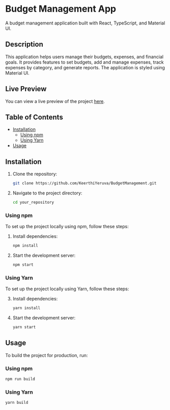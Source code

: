 # Budget Management App

A budget management application built with React, TypeScript, and Material UI.

## Description

This application helps users manage their budgets, expenses, and financial goals. It provides features to set budgets, add and manage expenses, track expenses by category, and generate reports. The application is styled using Material UI.

## Live Preview

You can view a live preview of the project [here](https://budget-management-mu.vercel.app/login).

## Table of Contents

- [Installation](#installation)
  - [Using npm](#using-npm)
  - [Using Yarn](#using-yarn)
- [Usage](#usage)

## Installation

1. Clone the repository:
   ```sh
   git clone https://github.com/KeerthiYeruva/BudgetManagement.git
   ```
2. Navigate to the project directory:
   ```sh
   cd your_repository
   ```

### Using npm

To set up the project locally using npm, follow these steps:

1. Install dependencies:
   ```sh
   npm install
   ```
2. Start the development server:
   ```sh
   npm start
   ```

### Using Yarn

To set up the project locally using Yarn, follow these steps:

3. Install dependencies:
   ```sh
   yarn install
   ```
4. Start the development server:
   ```sh
   yarn start
   ```

## Usage

To build the project for production, run:

### Using npm

```sh
npm run build
```

### Using Yarn

```sh
yarn build
```
